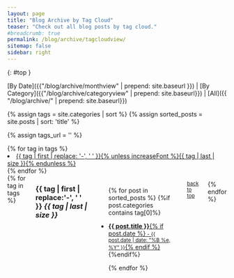 ```yaml
---
layout: page
title: "Blog Archive by Tag Cloud"
teaser: "Check out all blog posts by tag cloud."
#breadcrumb: true
permalink: /blog/archive/tagcloudview/
sitemap: false
sidebar: right
---
```

{: #top }

[By Date]({{"/blog/archive/monthview" | prepend: site.baseurl }}) | [By Category]({{"/blog/archive/categoryview" | prepend: site.baseurl}}) | [All]({{ "/blog/archive/" | prepend: site.baseurl}})

{% assign tags = site.categories | sort %}
{% assign sorted_posts = site.posts | sort: 'title' %}


{% assign tags_url = '' %}
<div id="category-index" class="row">
	<div class="small-12 columns t30">
        <div class="tagcloud03">
            <ul{% if increaseFont %} class="cloud"{% endif %}> {% for tag in tags %}<li><a href="{{baseurl}}#{{ tag | first | slugify }}" {% if increaseFont %}style="font-size: {{ tag | last | size  |  times: 4 | plus: 80  }}%"{% endif %}>{{ tag | first | replace: '-', ' ' }}{% unless increaseFont %}<span>{{ tag | last | size }}</span>{% endunless %}</a></li>{% endfor %}
            </ul>
        </div><!-- /.tagcloud03 -->
    </div><!-- /.small-12.columns -->
</div><!-- /.row -->

<div id="blog-index" class="row columns">
{% for tag in tags %}

<h3 class="archivetitle"><a name="{{ tag | first | slugify }}"></a>{{ tag | first | replace:'-', ' ' }} <i class="badge">{{ tag | last | size }}</i> </h3>

<ul class="side-nav">

{% for post in sorted_posts %}
    {%if post.categories contains tag[0]%}
<li>
    <a title="Read {{ post.title | escape_once }}" href="{{ site.baseurl  }}{{ post.url }}"> <strong>{{ post.title }}</strong>{% if post.date %}<small> - {{ post.date | date: "%B %e, %Y" }}</small>{% endif %}</a>
</li>
    {%endif%}

{% endfor %}
</ul>

<small markdown="1">[back to top](#top)</small>

{% endfor %}
</div>
